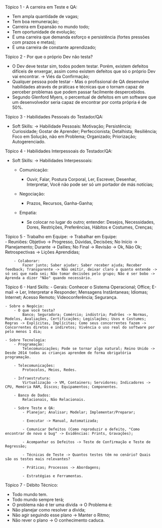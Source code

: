 Tópico 1 - A carreira em Teste e QA:
- Tem ampla quantidade de vagas;
- Tem boa remuneração;
- Carreira em Expansão no mundo todo;
- Tem oportunidade de evolução;
- É uma carreira que demanda esforço e persistência (fortes pressões com prazos e metas);
- É uma carreira de constante aprendizado;
 
Tópico 2 - Por que o próprio Dev não testa?
- O Dev deve testar sim, todos podem testar. Porém, existem defeitos difíceis de enxergar, assim como existem defeitos que só o próprio Dev vai encontrar. -> Viés da Confirmação;
- Qualquer pessoa pode testar - Mas o profissional de QA desenvolve habilidades através de práticas e técnicas que o tornam capaz de perceber problemas que podem passar facilmente despercebidos.
- Segundo Glenford Myers, o percentual de defeitos em um software que um desenvolvedor seria capaz de encontrar por conta própria é de 50%.

Tópico 3 - Habilidades Pessoais do Testador/QA:
- Soft Skills:
-> Habilidade Pessoais:
    Motivação; Persistência; Curiosidade; Gostar de Aprender; Perfeccionista; Detalhista; Resiliência; Foco em Solução, não em Problema; Organizado; Priorização; Autogerenciado.

Tópico 4 - Habilidades Interpessoais do Testador/QA:
- Soft Skills:
-> Habilidades Interpessoais:
    - Comunicação:
        - Ouvir, Falar, Postura Corporal, Ler, Escrever, Desenhar, Interpretar, Você não pode ser só um portador de más notícias;

    - Negociação:
        - Prazos, Recursos, Ganha-Ganha;

    - Empatia:
        - Se colocar no lugar do outro; entender: Desejos, Necessidades, Dores, Restrições, Preferências, Hábitos e Costumes, Crenças;

Tópico 5 - Trabalho em Equipe:
    -> Trabalhar em Equipe:     
        - Reuniões:
            Objetivo -> Progresso, Dúvidas, Decisões;
            No Início -> Planejamento;
            Durante -> Dailies;
            No Final -> Revisão -> Ok, Não Ok; Retrospectivas -> Lições Aprendidas;

        - Colaborar:
            Fazer junto; Saber ajudar; Saber receber ajuda; Receber feedback; Transparente -> Não omitir, deixar claro o quanto entende -> só sei que nada sei; Não tomar decisões pelo grupo; Não é ser bobo -> Aprenda a dizer "Não" quando necessário.
        
Tópico 6 - Hard Skills:
    - Gerais:
        Conhecer o Sistema Operacional; Office; E-mail -> Ler, Interpretar e Responder; Mensagens Instântaneas; Idiomas; Internet; Acesso Remoto; Videoconferência; Segurança.

    - Sobre o Negócio:
        - O que você testa?  
            Banco; Seguradora; Comércio; indústria; Padrões -> Normas, Modelos, Avaliações, Certificações; Legislações; Usos e Costumes; Regras -> Explícitas, Implícitas; Como seus concorrentes fazem -> Concorrentes diretos e indiretos; Vivência o uso real do software por pelo menos 1 dia;

    - Sobre Tecnologia:
        - Programação:
            Telecomunicações; Pode se tornar algo natural; Reino Unido -> Desde 2014 todas as crianças aprendem de forma obrigatória programação.

        - Telecomunicações:
            Protocolos, Meios, Redes.

        - Infraestrutura:
            Virtualização -> VM, Containers; Servidores; Indicadores -> CPU, Memória RAM, Discos; Equipamentos; Componentes.

        - Banco de Dados:
            Relacionais, Não Relacionais.

        - Sobre Teste e QA:
            - Planejar; Analisar; Modelar; Implementar/Preparar; 

            - Executar -> Manual, Automatizada; 

            - Comunicar Defeitos (Como reproduzir o defeito, "Como encontrar de novo o bug" -> Evidências: Prints, Gravações); 

            - Acompanhar os Defeitos -> Teste de Confirmação e Teste de Regressão;

            - Técnicas de Teste -> Quantos testes têm no cenário? Quais são os testes mais relevantes?

            - Práticas; Processos -> Abordagens; 
            
            - Estratégias e Ferramentas.

Tópico 7 - Débito Técnico:
- Todo mundo tem.
- Todo mundo sempre terá;
- O problema não é ter uma dívida -> O Problema é:
- Não planejar como resolver a dívida;
- Não agir seguindo esse plano -> Manter o Ritmo;
- Não rever o plano -> O conhecimento caduca.